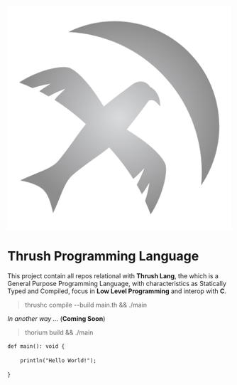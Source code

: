 <p align="center">
  <img src= "https://github.com/Thrush-Lang/.github/blob/main/assets/Thrush.png" alt= "logo" style= "width: 2hv; height: 2hv;"> </img>
</p>

# Thrush Programming Language

This project contain all repos relational with **Thrush Lang**, the which is a General Purpose Programming Language, with characteristics as Statically Typed and Compiled, focus in __**Low Level Programming**__ and interop with **C**.

> thrushc compile --build main.th && ./main

*In another way ...* (**Coming Soon**)

> thorium build && ./main

```
def main(): void {

    println("Hello World!");

}
```
